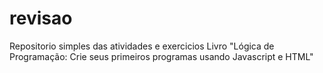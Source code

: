# revisao
Repositorio simples das atividades e exercicios
Livro "Lógica de Programação: Crie seus primeiros programas usando Javascript e HTML"
